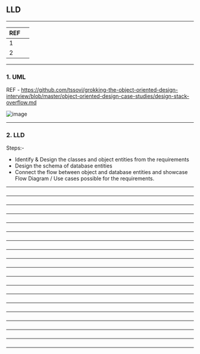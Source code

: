 ## LLD

---------------------------------------------
| REF | |
| - | - |
| 1 |  |
| 2 | 
---------------------------------------------
### 1. UML

REF - https://github.com/tssovi/grokking-the-object-oriented-design-interview/blob/master/object-oriented-design-case-studies/design-stack-overflow.md

![image](https://github.com/user-attachments/assets/4c77098e-20ad-4904-8714-bc66c9ac31a2)

---------------------------------------------
### 2. LLD

Steps:-
* Identify & Design the classes and object entities from the requirements
* Design the schema of database entities
* Connect the flow between object and database entities and showcase Flow Diagram / Use cases possible for the requirements.

---------------------------------------------
### 

---------------------------------------------
### 

---------------------------------------------
### 

---------------------------------------------
### 

---------------------------------------------
### 

---------------------------------------------
### 

---------------------------------------------
### 

---------------------------------------------
### 

---------------------------------------------
### 

---------------------------------------------
### 

---------------------------------------------
### 

---------------------------------------------
### 

---------------------------------------------
### 

---------------------------------------------
### 

---------------------------------------------
### 

---------------------------------------------
### 

---------------------------------------------
### 

---------------------------------------------
### 

---------------------------------------------
